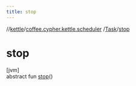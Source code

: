 ```yaml
---
title: stop
---
```

//[kettle](../../../index.html)/[coffee.cypher.kettle.scheduler](../index.html)
/[Task](index.html)/[stop](stop.html)

# stop

[jvm]\
abstract fun [stop](stop.html)()




